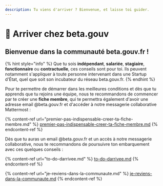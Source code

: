 ```yaml
---
description: Tu viens d'arriver ? Bienvenue, et laisse toi guider.
---
```


# 👋 Arriver chez beta.gouv

## Bienvenue dans la communauté beta.gouv.fr !

{% hint style="info" %}
Que tu sois **indépendant**, **salariée**, **stagiaire**, **fonctionnaire** ou **contractuelle**, ces conseils sont pour toi. Ils peuvent notamment s'appliquer à toute personne intervenant dans une Startup d'État, quel que soit son incubateur du réseau beta.gouv.fr.
{% endhint %}

Pour te permettre de démarrer dans les meilleures conditions et dès que tu apprends que tu rejoins une équipe, nous te recommandons de commencer par te créer une **fiche membre**, qui te permettra également d'avoir une adresse email @beta.gouv.fr et d'accéder à notre messagerie collaborative Mattermost :

{% content-ref url="premier-pas-indispensable-creer-ta-fiche-membre.md" %}
[premier-pas-indispensable-creer-ta-fiche-membre.md](premier-pas-indispensable-creer-ta-fiche-membre.md)
{% endcontent-ref %}

Dès que tu auras un email @beta.gouv.fr et un accès à notre messagerie collaborative, nous te recommandons de poursuivre ton embarquement avec ces quelques conseils :

{% content-ref url="to-do-darrivee.md" %}
[to-do-darrivee.md](to-do-darrivee.md)
{% endcontent-ref %}

{% content-ref url="je-reviens-dans-la-communaute.md" %}
[je-reviens-dans-la-communaute.md](je-reviens-dans-la-communaute.md)
{% endcontent-ref %}
